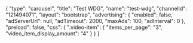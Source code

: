 {
    "type": "carousel",
    "title": "Test WDG",
    "name": "test-wdg",
    "channelId": "121494071",
    "layout": "bootstrap",
    "advertising": {
        "enabled": false,
        "adServerUrl": null,
        "adTimeout": 2000,
        "maxAds": 100,
        "adInterval": 0
    },
    "preload": false,
    "css": {
        ".video-item": {
            "items_per_page": "3",
            "video_item_display_amount": "4"
        }
    }
}